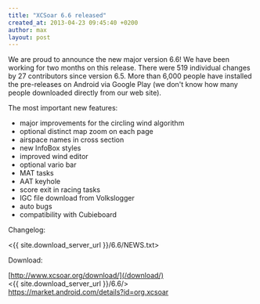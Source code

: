 ```yaml
---
title: "XCSoar 6.6 released"
created_at: 2013-04-23 09:45:40 +0200
author: max
layout: post
---
```


We are proud to announce the new major version 6.6!  We have been
working for two months on this release.  There were 519 individual
changes by 27 contributors since version 6.5.  More than 6,000 people
have installed the pre-releases on Android via Google Play (we don't
know how many people downloaded directly from our web site).

The most important new features:

* major improvements for the circling wind algorithm
* optional distinct map zoom on each page
* airspace names in cross section
* new InfoBox styles
* improved wind editor
* optional vario bar
* MAT tasks
* AAT keyhole
* score exit in racing tasks
* IGC file download from Volkslogger
* auto bugs
* compatibility with Cubieboard

Changelog:

 <{{ site.download_server_url }}/6.6/NEWS.txt>

Download:

 [http://www.xcsoar.org/download/](/download/)  
 <{{ site.download_server_url }}/6.6/>  
 <https://market.android.com/details?id=org.xcsoar>
